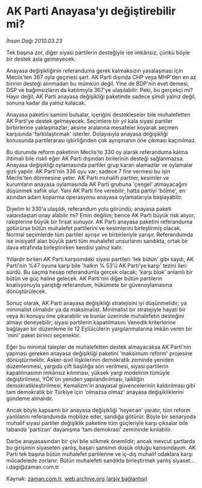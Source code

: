 # AK Parti Anayasa'yı değiştirebilir mi?

*İhsan Dağı 2010.03.23*

<tr><td class="metin" colspan="2" style="padding-top: 20px; padding-left: 5px; ">Tek başına zor, diğer siyasi partilerin desteğiyle ise imkânsız, çünkü böyle bir destek asla gelmeyecek.</td></tr><tr><td class="metin" colspan="2" style="padding-top: 20px; padding-left: 5px; "><p>Anayasa değişikliğinin referanduma gerek kalmaksızın yasalaşması için Meclis'ten 367 oyla geçmesi şart. AK Parti dışında CHP veya MHP'den en az birinin desteği alınmadan bu mümkün değil. Yine de BDP'nin evet demesi, DSP ve bağımsızların da katılımıyla 367'ye ulaşılabilir. Peki, bu gerçekçi mi? Hayır değil; AK Parti anayasa değişikliği paketinde sadece şimdi yalnız değil, sonuna kadar da yalnız kalacak.
<p>Anayasa paketini samimi bulsalar, içeriğini destekleseler bile muhalefetten AK Parti'ye destek gelmeyecek. Seçimlere bir yıl kala siyasi partiler birbirlerine yaklaşmazlar; aksine aralarına mesafeler koyarak seçmen karşısında 'farklılaştırmak' isterler. Dolayısıyla anayasa değişikliği konusunda partilerarası işbirliğinden çok ayrışmanın öne çıkması kaçınılmaz.
<p>Bu durumda reform paketinin Meclis'te 330 oy alarak referanduma kalma ihtimali bile riskli eğer AK Parti dışından birilerinin desteği sağlanmazsa. Anayasa değişikliği oylamasında partiler grup kararı alamazlar ve oylamalar gizli yapılır. AK Parti'nin 336 oyu var; sadece 7 fire vermesi bu işin Meclis'ten dönmesine yeter. AK Parti muhalifi partiler, kesimler ve kurumların anayasa oylamasında AK Parti grubuna 'çengel' atmayacağını düşünmek saflık olur. Yani AK Parti fire verebilir; hatta partiyi 'bölme', en azından adam koparma operasyonu anayasa oylamalarıyla başlayabilir.
<p>Diyelim ki 330'a ulaşıldı, referandum yolu göründü; anayasa paketi vatandaştan onay alabilir mi? Emin değilim; bence AK Parti büyük risk alıyor, rakiplerine büyük bir fırsat sunuyor. AK Parti anayasa paketini referanduma götürürse bütün muhalefet partilerini ve kesimlerini birleştirmiş olacak. Normal seçimlerde tüm partiler ayrışır ve birbirleriyle yarışır. Referandumda ise inisiyatif alan büyük parti tüm muhalefet unsurlarını sandıkta, ortak bir dava etrafında birleştirirken kendisi yalnız kalır.
<p>Yıllardır birileri AK Parti karşısındaki siyasi partileri 'tek bütün' gibi saydı, AK Parti'nin %47 oyuna karşı bile 'halkın % 53'ü AK Parti'ye karşı' tezini ileri sürdü. Bu saçma hesap referandumla gerçek olacak; 'karşı blok' anlamlı bir bütün ve güç haline gelecek. AK Parti'nin diğer bütün partilerin koalisyonuyla yarıştığı referandum, hükümete bir güvenoylamasına dönüştürülecek.
<p>Sonuç olarak, AK Parti anayasa değişikliği stratejisini iyi düşünmelidir; ya minimalist olmalıdır ya da maksimalist. Minimalist bir stratejiyle hayati bir veya iki konuyu öne çıkarabilir ve bunlar üzerinde muhalefetin desteğini almayı deneyebilir; siyasi partilerin kapatılmasını Venedik kriterlerine bağlayan bir düzenleme ile 12 Eylülcülerin yargılanmalarına imkân veren bir 'mini' paket birinci seçenektir.
<p>Eğer bu minimal talepler de muhalefetten destek almayacaksa AK Parti'nin yapması gereken anayasa değişikliği paketini 'maksimum reform' projesine dönüştürmektir. Asker-sivil ilişkilerinin demokratik zeminde yeniden düzenlenmesi, yargıda çift başlılığa son verilmesi, siyasi partilerin kapatılmasının imkânsız kılınması, yüksek yargı modelinin tümüyle değiştirilmesi, YÖK'ün yeniden yapılandırılması, laikliğin demokratikleştirilmesi, Kemalizm'in anayasal güvencelerinin kaldırılması gibi tam demokratik bir Türkiye için 'olmazsa olmaz' anayasa değişikliklerini gündeme almalıdır.
<p>Ancak böyle kapsamlı bir anayasa değişikliği 'heyecan' yaratır, tüm reform yanlılarını referandumda mobilize eder, sandığa götürür. Böyle bir senaryoda muhalif siyasi partiler değişiklik paketine tüm güçleriyle karşı çıksalar bile tabanda 'partizan' dayanışma 'tam demokrasi' zemininde kırılabilir.
<p>Darbe anayasasından bir çivi bile sökmek önemlidir; ancak mevcut şartlarda bu girişimin siyaseten yanlış, başarı şansının düşük olduğu kanısındayım. AK Parti tek başına bütün muhalefet partilerine ve iç-dış muhalif odaklara karşı mücadelede zorlanır. Bütün muhalefeti sandıkta birleştirmek yanlış siyaset... i.dagi@zaman.com.tr<br/></p></p></p></p></p></p></p></p></p></td></tr>

Kaynak: [zaman.com.tr](http://zaman.com.tr/yazar.do?yazino=964701), [web.archive.org (arşiv bağlantısı)](http://web.archive.org/web/20100328013701/http://www.zaman.com.tr:80/yazar.do?yazino=964701)
